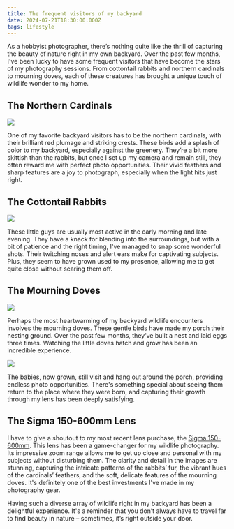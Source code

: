 ```yaml
---
title: The frequent visitors of my backyard
date: 2024-07-21T18:30:00.000Z
tags: lifestyle
---
```

As a hobbyist photographer, there’s nothing quite like the thrill of capturing the beauty of nature right in my own backyard. Over the past few months, I've been lucky to have some frequent visitors that have become the stars of my photography sessions. From cottontail rabbits and northern cardinals to mourning doves, each of these creatures has brought a unique touch of wildlife wonder to my home.

## The Northern Cardinals

![](https://ucarecdn.com/4d43115c-64e1-4d90-8522-9952f806beea/-/format/auto/-/quality/normal/-/stretch/off/-/resize/1280x/)

One of my favorite backyard visitors has to be the northern cardinals, with their brilliant red plumage and striking crests. These birds add a splash of color to my backyard, especially against the greenery. They’re a bit more skittish than the rabbits, but once I set up my camera and remain still, they often reward me with perfect photo opportunities. Their vivid feathers and sharp features are a joy to photograph, especially when the light hits just right.

## The Cottontail Rabbits

![](https://ucarecdn.com/c3024400-d5f1-42b2-8f43-61c6c94fefbc/-/format/auto/-/quality/normal/-/stretch/off/-/resize/1280x/)

These little guys are usually most active in the early morning and late evening. They have a knack for blending into the surroundings, but with a bit of patience and the right timing, I've managed to snap some wonderful shots. Their twitching noses and alert ears make for captivating subjects. Plus, they seem to have grown used to my presence, allowing me to get quite close without scaring them off.

## The Mourning Doves

![](https://ucarecdn.com/ac1dd62e-2993-4e97-a58d-1da9fd481163/-/format/auto/-/quality/normal/-/stretch/off/-/resize/1280x/)

Perhaps the most heartwarming of my backyard wildlife encounters involves the mourning doves. These gentle birds have made my porch their nesting ground. Over the past few months, they’ve built a nest and laid eggs three times. Watching the little doves hatch and grow has been an incredible experience. 

![](https://ucarecdn.com/c9d01e6b-9cc8-44a3-b36d-b5494b9a4695/-/format/auto/-/quality/normal/-/stretch/off/-/resize/1280x/)

The babies, now grown, still visit and hang out around the porch, providing endless photo opportunities. There's something special about seeing them return to the place where they were born, and capturing their growth through my lens has been deeply satisfying.

## The Sigma 150-600mm Lens

I have to give a shoutout to my most recent lens purchase, the [Sigma 150-600mm](https://www.sigma-global.com/en/lenses/c015_150_600_5_63/). This lens has been a game-changer for my wildlife photography. Its impressive zoom range allows me to get up close and personal with my subjects without disturbing them. The clarity and detail in the images are stunning, capturing the intricate patterns of the rabbits’ fur, the vibrant hues of the cardinals’ feathers, and the soft, delicate features of the mourning doves. It's definitely one of the best investments I've made in my photography gear.

Having such a diverse array of wildlife right in my backyard has been a delightful experience. It's a reminder that you don’t always have to travel far to find beauty in nature – sometimes, it’s right outside your door.
